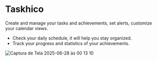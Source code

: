 # Taskhico
 
Create and manage your tasks and achievements, set alerts, customize your calendar views.

- Check your daily schedule, it will help you stay organized.
- Track your progress and statistics of your achievements.


![Captura de Tela 2025-06-28 às 00 13 10](https://github.com/user-attachments/assets/6703454b-5847-4b83-bb20-6134a393bc8a)
